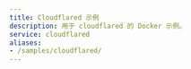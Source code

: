 ```yaml
---
title: Cloudflared 示例
description: 用于 cloudflared 的 Docker 示例。
service: cloudflared
aliases:
- /samples/cloudflared/
---
```


